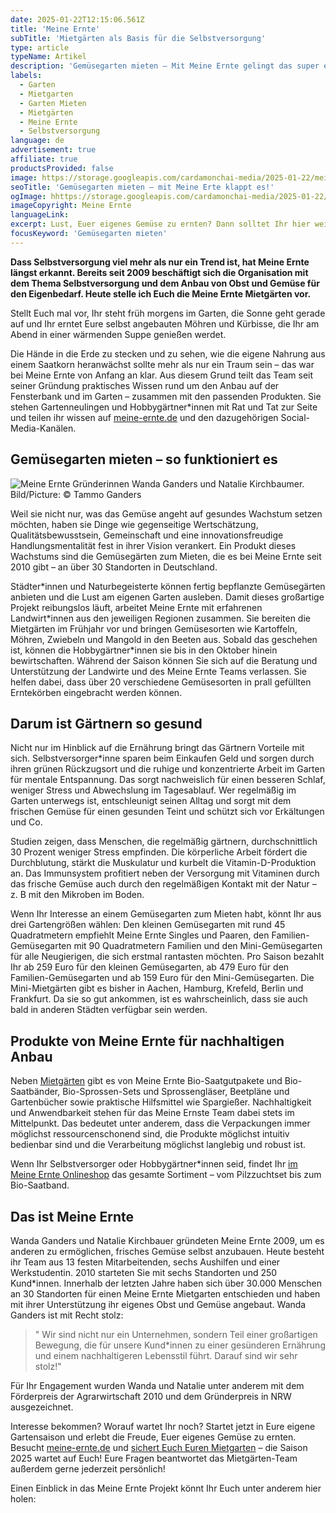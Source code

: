 ```yaml
---
date: 2025-01-22T12:15:06.561Z
title: 'Meine Ernte'
subTitle: 'Mietgärten als Basis für die Selbstversorgung'
type: article
typeName: Artikel
description: 'Gemüsegarten mieten – Mit Meine Ernte gelingt das super einfach, günstig und nachhaltig. Erfahrt hier alles über das deutschlandweite Projekt und ihre Gründerinnen!'
labels:
  - Garten
  - Mietgarten
  - Garten Mieten
  - Mietgärten
  - Meine Ernte
  - Selbstversorgung
language: de
advertisement: true
affiliate: true
productsProvided: false
image: https://storage.googleapis.com/cardamonchai-media/2025-01-22/meine-ernte-gruenderinnen-wanda-ganders-natalie-kirchbaumer-soundsvegan-com-jpg-imagine-f8f8f8_cec3af_1024_768/640.webp
seoTitle: 'Gemüsegarten mieten – mit Meine Erte klappt es!'
ogImage: hhttps://storage.googleapis.com/cardamonchai-media/2025-01-22/meine-ernte-gruenderinnen-wanda-ganders-natalie-kirchbaumer-fotograf-tammo-ganders-soundsvegan-com-jpg-imagine-183808_7e7d64_1200_628/640.webp
imageCopyright: Meine Ernte
languageLink:
excerpt: Lust, Euer eigenes Gemüse zu ernten? Dann solltet Ihr hier weiterlesen. Dass Selbstversorgung viel mehr als nur ein Trend ist, hat Meine Ernte nämlich längst erkannt. Bereits seit 2009 beschäftigt sich die Organisation mit dem Thema Selbstversorgung und dem Anbau von Obst und Gemüse für den Eigenbedarf. In diesem Artikel stelle ich Euch die Meine Ernte Mietgärten vor – inklusive Statement von Gründerin Wanda.
focusKeyword: 'Gemüsegarten mieten'
---
```


**Dass Selbstversorgung viel mehr als nur ein Trend ist, hat Meine Ernte längst erkannt. Bereits seit 2009 beschäftigt sich die Organisation mit dem Thema Selbstversorgung und dem Anbau von Obst und Gemüse für den Eigenbedarf. Heute stelle ich Euch die Meine Ernte Mietgärten vor.**

Stellt Euch mal vor, Ihr steht früh morgens im Garten, die Sonne geht gerade auf und Ihr erntet Eure selbst angebauten Möhren und Kürbisse, die Ihr am Abend in einer wärmenden Suppe genießen werdet.

Die Hände in die Erde zu stecken und zu sehen, wie die eigene Nahrung aus einem Saatkorn heranwächst sollte mehr als nur ein Traum sein – das war bei Meine Ernte von Anfang an klar. Aus diesem Grund teilt das Team seit seiner Gründung praktisches Wissen rund um den Anbau auf der Fensterbank und im Garten – zusammen mit den passenden Produkten. Sie stehen Gartenneulingen und Hobbygärtner\*innen mit Rat und Tat zur Seite und teilen ihr wissen auf [meine-ernte.de](https://tidd.ly/4h3WaRU) und den dazugehörigen Social-Media-Kanälen.

## Gemüsegarten mieten – so funktioniert es

![Meine Ernte Gründerinnen Wanda Ganders und Natalie Kirchbaumer. Bild/Picture: © Tammo Ganders](https://storage.googleapis.com/cardamonchai-media/2025-01-22/meine-ernte-gruenderinnen-wanda-ganders-natalie-kirchbaumer-fotograf-tammo-ganders-soundsvegan-com-jpg-imagine-080808_727360_1024_768/640.webp 'Meine Ernte Gründerinnen Wanda Ganders und Natalie Kirchbaumer. Bild/Picture: © Tammo Ganders')

Weil sie nicht nur, was das Gemüse angeht auf gesundes Wachstum setzen möchten, haben sie Dinge wie gegenseitige Wertschätzung, Qualitätsbewusstsein, Gemeinschaft und eine innovationsfreudige Handlungsmentalität fest in ihrer Vision verankert. Ein Produkt dieses Wachstums sind die Gemüsegärten zum Mieten, die es bei Meine Ernte seit 2010 gibt – an über 30 Standorten in Deutschland.

Städter\*innen und Naturbegeisterte können fertig bepflanzte Gemüsegärten anbieten und die Lust am eigenen Garten ausleben. Damit dieses großartige Projekt reibungslos läuft, arbeitet Meine Ernte mit erfahrenen Landwirt\*innen aus den jeweiligen Regionen zusammen. Sie bereiten die Mietgärten im Frühjahr vor und bringen Gemüsesorten wie Kartoffeln, Möhren, Zwiebeln und Mangold in den Beeten aus. Sobald das geschehen ist, können die Hobbygärtner\*innen sie bis in den Oktober hinein bewirtschaften. Während der Saison können Sie sich auf die Beratung und Unterstützung der Landwirte und des Meine Ernte Teams verlassen. Sie helfen dabei, dass über 20 verschiedene Gemüsesorten in prall gefüllten Erntekörben eingebracht werden können.

## Darum ist Gärtnern so gesund

Nicht nur im Hinblick auf die Ernährung bringt das Gärtnern Vorteile mit sich. Selbstversorger\*inne sparen beim Einkaufen Geld und sorgen durch ihren grünen Rückzugsort und die ruhige und konzentrierte Arbeit im Garten für mentale Entspannung. Das sorgt nachweislich für einen besseren Schlaf, weniger Stress und Abwechslung im Tagesablauf. Wer regelmäßig im Garten unterwegs ist, entschleunigt seinen Alltag und sorgt mit dem frischen Gemüse für einen gesunden Teint und schützt sich vor Erkältungen und Co.

Studien zeigen, dass Menschen, die regelmäßig gärtnern, durchschnittlich 30 Prozent weniger Stress empfinden. Die körperliche Arbeit fördert die Durchblutung, stärkt die Muskulatur und kurbelt die Vitamin-D-Produktion an. Das Immunsystem profitiert neben der Versorgung mit Vitaminen durch das frische Gemüse auch durch den regelmäßigen Kontakt mit der Natur – z. B mit den Mikroben im Boden.

Wenn Ihr Interesse an einem Gemüsegarten zum Mieten habt, könnt Ihr aus drei Gartengrößen wählen: Den kleinen Gemüsegarten mit rund 45 Quadratmetern empfiehlt Meine Ernte Singles und Paaren, den Familien-Gemüsegarten mit 90 Quadratmetern Familien und den Mini-Gemüsegarten für alle Neugierigen, die sich erstmal rantasten möchten. Pro Saison bezahlt Ihr ab 259 Euro für den kleinen Gemüsegarten, ab 479 Euro für den Familien-Gemüsegarten und ab 159 Euro für den Mini-Gemüsegarten. Die Mini-Mietgärten gibt es bisher in Aachen, Hamburg, Krefeld, Berlin und Frankfurt. Da sie so gut ankommen, ist es wahrscheinlich, dass sie auch bald in anderen Städten verfügbar sein werden.

## Produkte von Meine Ernte für nachhaltigen Anbau

Neben [Mietgärten](https://tidd.ly/42jRmDp) gibt es von Meine Ernte Bio-Saatgutpakete und Bio-Saatbänder, Bio-Sprossen-Sets und Sprossengläser, Beetpläne und Gartenbücher sowie praktische Hilfsmittel wie Spargießer. Nachhaltigkeit und Anwendbarkeit stehen für das Meine Ernste Team dabei stets im Mittelpunkt. Das bedeutet unter anderem, dass die Verpackungen immer möglichst ressourcenschonend sind, die Produkte möglichst intuitiv bedienbar sind und die Verarbeitung möglichst langlebig und robust ist.

Wenn Ihr Selbstversorger oder Hobbygärtner\*innen seid, findet Ihr [im Meine Ernte Onlineshop](https://tidd.ly/40Mf7lh) das gesamte Sortiment – vom Pilzzuchtset bis zum Bio-Saatband.

## Das ist Meine Ernte

Wanda Ganders und Natalie Kirchbauer gründeten Meine Ernte 2009, um es anderen zu ermöglichen, frisches Gemüse selbst anzubauen. Heute besteht ihr Team aus 13 festen Mitarbeitenden, sechs Aushilfen und einer Werkstudentin. 2010 starteten Sie mit sechs Standorten und 250 Kund\*innen. Innerhalb der letzten Jahre haben sich über 30.000 Menschen an 30 Standorten für einen Meine Ernte Mietgarten entschieden und haben mit ihrer Unterstützung ihr eigenes Obst und Gemüse angebaut. Wanda Ganders ist mit Recht stolz:

> " Wir sind nicht nur ein Unternehmen, sondern Teil einer großartigen Bewegung, die für unsere Kund\*innen zu einer gesünderen Ernährung und einem nachhaltigeren Lebensstil führt. Darauf sind wir sehr stolz!"

Für Ihr Engagement wurden Wanda und Natalie unter anderem mit dem Förderpreis der Agrarwirtschaft 2010 und dem Gründerpreis in NRW ausgezeichnet.

Interesse bekommen? Worauf wartet Ihr noch? Startet jetzt in Eure eigene Gartensaison und erlebt die Freude, Euer eigenes Gemüse zu ernten. Besucht [meine-ernte.de](https://tidd.ly/4h3WaRU) und [sichert Euch Euren Mietgarten](https://tidd.ly/42jRmDp) – die Saison 2025 wartet auf Euch! Eure Fragen beantwortet das Mietgärten-Team außerdem gerne jederzeit persönlich!

Einen Einblick in das Meine Ernte Projekt könnt Ihr Euch unter anderem hier holen:

<YouTube id="TlU5qitK98c" />
